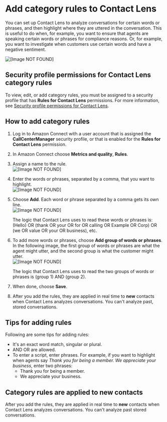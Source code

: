 # Add category rules to Contact Lens<a name="category-rules"></a>

You can set up Contact Lens to analyze conversations for certain words or phrases, and then highlight where they are uttered in the conversation\. This is useful to do when, for example, you want to ensure that agents are speaking certain words or phrases for compliance reasons\. Or, for example, you want to investigate when customers use certain words and have a negative sentiment\. 

![\[Image NOT FOUND\]](http://docs.aws.amazon.com/connect/latest/adminguide/images/contact-lens-category-overview.png)

## Security profile permissions for Contact Lens category rules<a name="permissions-for-category-rules"></a>

To view, edit, or add category rules, you must be assigned to a security profile that has **Rules for Contact Lens** permissions\. For more information, see [Security profile permissions for Contact Lens](permissions-for-contact-lens.md)\.

## How to add category rules<a name="add-category-rules"></a>

1. Log in to Amazon Connect with a user account that is assigned the **CallCenterManager** security profile, or that is enabled for the **Rules for Contact Lens** permission\.

1. In Amazon Connect choose **Metrics and quality**, **Rules**\.

1. Assign a name to the rule\.  
![\[Image NOT FOUND\]](http://docs.aws.amazon.com/connect/latest/adminguide/images/contact-lens-add-category-rules.png)

1. Enter the words or phrases, separated by a comma, that you want to highlight\.  
![\[Image NOT FOUND\]](http://docs.aws.amazon.com/connect/latest/adminguide/images/contact-lens-add-category-rules-script.png)

1. Choose **Add**\. Each word or phrase separated by a comma gets its own line\.  
![\[Image NOT FOUND\]](http://docs.aws.amazon.com/connect/latest/adminguide/images/contact-lens-add-category-rules-script2.png)

   The logic that Contact Lens uses to read these words or phrases is: \(Hello\) OR \(thank OR your OR for OR calling OR Example OR Corp\) OR \(we OR value OR your OR business\), etc\.

1. To add more words or phrases, choose **Add group of words or phrases**\. In the following image, the first group of words or phrases are what the agent might utter, and the second group is what the customer might utter\.  
![\[Image NOT FOUND\]](http://docs.aws.amazon.com/connect/latest/adminguide/images/contact-lens-add-category-rules-script3.png)

   The logic that Contact Lens uses to read the two groups of words or phrases is \(group 1\) AND \(group 2\)\.

1. When done, choose **Save**\. 

1. After you add the rules, they are applied in real time to **new** contacts when Contact Lens analyzes conversations\. You can't analyze past, stored conversations\.

## Tips for adding rules<a name="tips-for-adding-rules"></a>

Following are some tips for adding rules:
+ It's an exact word match, singular or plural\.
+ AND OR are allowed\.
+ To enter a script, enter phrases\. For example, if you want to highlight when agents say *Thank you for being a member\. We appreciate your business*, enter two phrases: 
  + Thank you for being a member\.
  + We appreciate your business\.

## Category rules are applied to new contacts<a name="rules-applied-to-new-contacts"></a>

After you add the rules, they are applied in real time to **new** contacts when Contact Lens analyzes conversations\. You can't analyze past stored conversations\.